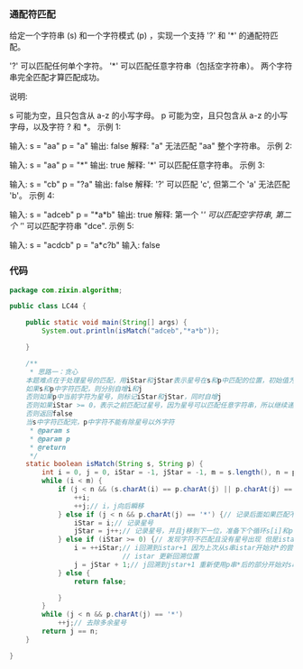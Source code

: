 ### 通配符匹配

给定一个字符串 (s) 和一个字符模式 (p) ，实现一个支持 '?' 和 '*' 的通配符匹配。

'?' 可以匹配任何单个字符。
'*' 可以匹配任意字符串（包括空字符串）。
两个字符串完全匹配才算匹配成功。

说明:

s 可能为空，且只包含从 a-z 的小写字母。
p 可能为空，且只包含从 a-z 的小写字母，以及字符 ? 和 *。
示例 1:

输入:
s = "aa"
p = "a"
输出: false
解释: "a" 无法匹配 "aa" 整个字符串。
示例 2:

输入:
s = "aa"
p = "\*"
输出: true
解释: '*' 可以匹配任意字符串。
示例 3:

输入:
s = "cb"
p = "?a"
输出: false
解释: '?' 可以匹配 'c', 但第二个 'a' 无法匹配 'b'。
示例 4:

输入:
s = "adceb"
p = "\*a\*b"
输出: true
解释: 第一个 '*' 可以匹配空字符串, 第二个 '*' 可以匹配字符串 "dce".
示例 5:

输入:
s = "acdcb"
p = "a*c?b"
输入: false

### 代码

```java
package com.zixin.algorithm;

public class LC44 {

	public static void main(String[] args) {
		System.out.println(isMatch("adceb","*a*b"));

	}

	/**
	 * 思路一：贪心
	本题难点在于处理星号的匹配，用iStar和jStar表示星号在s和p中匹配的位置，初始值为-1，i和j表示当前匹配的位置，匹配过程如下：
	如果s和p中字符匹配，则分别自增i和j
	否则如果p中当前字符为星号，则标记iStar和jStar，同时自增j
	否则如果iStar >= 0，表示之前匹配过星号，因为星号可以匹配任意字符串，所以继续递增i，同时移动j为jStar下一个字符
	否则返回false
	当s中字符匹配完，p中字符不能有除星号以外字符
	 * @param s
	 * @param p
	 * @return
	 */
	static boolean isMatch(String s, String p) {
		int i = 0, j = 0, iStar = -1, jStar = -1, m = s.length(), n = p.length();
		while (i < m) {
			if (j < n && (s.charAt(i) == p.charAt(j) || p.charAt(j) == '?')) {
				++i;
				++j;// i，j向后瞬移
			} else if (j < n && p.charAt(j) == '*') {// 记录后面如果匹配不成功的时候，i和j需要回溯的位置
				iStar = i;// 记录星号
				jStar = j++;// 记录星号，并且j移到下一位，准备下个循环s[i]和p[j]的匹配
			} else if (iStar >= 0) {// 发现字符不匹配且没有星号出现 但是istar>0 说明可能是*匹配的字符数量不对 这时回溯
				i = ++iStar;// i回溯到istar+1 因为上次从s串istar开始对*的尝试匹配已经被证明是不成功的（不然不会落入此分支） 所以需要从istar+1再开始试 同时inc
							// istar 更新回溯位置
				j = jStar + 1;// j回溯到jstar+1 重新使用p串*后的部分开始对s串istar（这个istar在上一行已经inc过了）位置及之后字符的匹配
			} else {
				return false;

			}
		}
		while (j < n && p.charAt(j) == '*')
			++j;// 去除多余星号
		return j == n;
	}

}

```

